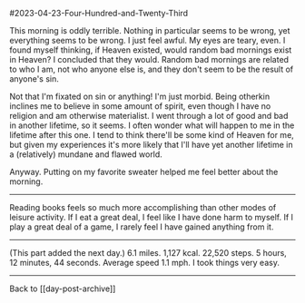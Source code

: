 #2023-04-23-Four-Hundred-and-Twenty-Third

This morning is oddly terrible.  Nothing in particular seems to be wrong, yet everything seems to be wrong.  I just feel awful.  My eyes are teary, even.  I found myself thinking, if Heaven existed, would random bad mornings exist in Heaven?  I concluded that they would.  Random bad mornings are related to who I am, not who anyone else is, and they don't seem to be the result of anyone's sin.

Not that I'm fixated on sin or anything!  I'm just morbid.  Being otherkin inclines me to believe in some amount of spirit, even though I have no religion and am otherwise materialist.  I went through a lot of good and bad in another lifetime, so it seems.  I often wonder what will happen to me in the lifetime after this one.  I tend to think there'll be some kind of Heaven for me, but given my experiences it's more likely that I'll have yet another lifetime in a (relatively) mundane and flawed world.

Anyway.  Putting on my favorite sweater helped me feel better about the morning.

---
Reading books feels so much more accomplishing than other modes of leisure activity.  If I eat a great deal, I feel like I have done harm to myself.  If I play a great deal of a game, I rarely feel I have gained anything from it.  

---
(This part added the next day.)  6.1 miles.  1,127 kcal.  22,520 steps.  5 hours, 12 minutes, 44 seconds.  Average speed 1.1 mph.  I took things very easy.

---
Back to [[day-post-archive]]
